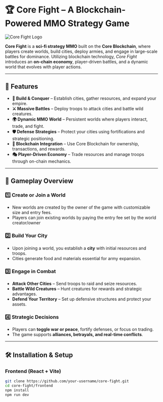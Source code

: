 # 🏆 Core Fight – A Blockchain-Powered MMO Strategy Game  

![Core Fight Logo](./assets/core-fight-logo.png)

**Core Fight** is a **sci-fi strategy MMO** built on the **Core Blockchain**, where players create worlds, build cities, deploy armies, and engage in large-scale battles for dominance. Utilizing blockchain technology, *Core Fight* introduces an **on-chain economy**, player-driven battles, and a dynamic world that evolves with player actions.

---

## 🚀 Features  

- **🏰 Build & Conquer** – Establish cities, gather resources, and expand your empire.  
- **⚔️ Massive Battles** – Deploy troops to attack cities and battle wild creatures.  
- **🌍 Dynamic MMO World** – Persistent worlds where players interact, trade, and fight.  
- **🛡️ Defense Strategies** – Protect your cities using fortifications and strategic positioning.  
- **🔗 Blockchain Integration** – Use Core Blockchain for ownership, transactions, and rewards.  
- **🎭 Player-Driven Economy** – Trade resources and manage troops through on-chain mechanics.  

---

## 📜 Gameplay Overview  

### 1️⃣ Create or Join a World
- New worlds are created by the owner of the game with customizable size and entry fees.
- Players can join existing worlds by paying the entry fee set by the world creator/owner

### 2️⃣ Build Your City
- Upon joining a world, you establish a **city** with initial resources and troops.
- Cities generate food and materials essential for army expansion.

### 3️⃣ Engage in Combat
- **Attack Other Cities** – Send troops to raid and seize resources.  
- **Battle Wild Creatures** – Hunt creatures for rewards and strategic advantages.  
- **Defend Your Territory** – Set up defensive structures and protect your assets.  

### 4️⃣ Strategic Decisions
- Players can **toggle war or peace**, fortify defenses, or focus on trading.  
- The game supports **alliances, betrayals, and real-time conflicts**.  

---

## 🛠 Installation & Setup  

### Frontend (React + Vite)  
```bash
git clone https://github.com/your-username/core-fight.git
cd core-fight/frontend
npm install
npm run dev
